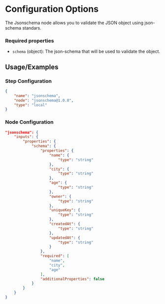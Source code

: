 # Configuration Options
The Jsonschema node allows you to validate the JSON object using json-schema standars.

### Required properties
- `schema` (object): The json-schema that will be used to validate the object.

## Usage/Examples
### Step Configuration

```json
{
    "name": "jsonschema",
    "node": "jsonschema@1.0.0",
    "type": "local"
}
```

### Node Configuration

```json
"jsonschema": {
    "inputs": {
        "properties": {
            "schema": {
                "properties": {
                    "name": {
                        "type": "string"
                    },
                    "city": {
                        "type": "string"
                    },
                    "age": {
                        "type": "string"
                    },
                    "owner": {
                        "type": "string"
                    },
                    "uniqueKey": {
                        "type": "string"
                    },
                    "createdAt": {
                        "type": "string"
                    },
                    "updatedAt": {
                        "type": "string"
                    }
                },
                "required": [
                    "name",
                    "city",
                    "age"
                ],
                "additionalProperties": false
            }
        }
    }
}
```

